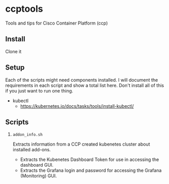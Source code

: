 # ccptools
Tools and tips for Cisco Container Platform (ccp)

## Install
Clone it

## Setup
Each of the scripts might need components installed.  I will document the requirements in each script and show a total list here.  Don't install all of this if you just want to run one thing.

* kubectl
    * https://kubernetes.io/docs/tasks/tools/install-kubectl/

## Scripts
1.  `addon_info.sh`

    Extracts information from a CCP created kubenetes cluster about installed add-ons.
    * Extracts the Kubenetes Dashboard Token for use in accessing the dashboard GUI.
    * Extracts the Grafana login and password for accessing the Grafana (Monitoring) GUI.
